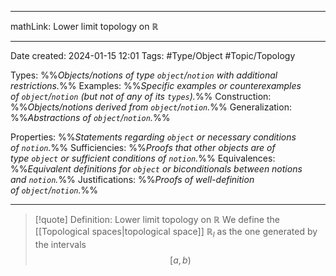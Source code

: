 
---

mathLink: Lower limit topology on $\mathbb R$

---
Date created: 2024-01-15 12:01
Tags: #Type/Object #Topic/Topology 

Types: %%_Objects/notions of type `object`/`notion` with additional restrictions._%% 
Examples: %%_Specific examples or counterexamples of `object`/`notion` (but not of any of its `types`)._%%
Construction: %%_Objects/notions derived from `object`/`notion`._%%
Generalization: %%_Abstractions of `object`/`notion`._%%

Properties: %%_Statements regarding `object` or necessary conditions of `notion`._%%
Sufficiencies: %%_Proofs that other objects are of type `object` or sufficient conditions of `notion`._%%
Equivalences: %%_Equivalent definitions for `object` or biconditionals between notions and `notion`._%%
Justifications: %%_Proofs of well-definition of `object`/`notion`._%%

---  

> [!quote] Definition: Lower limit topology on $\mathbb R$
> We define the [[Topological spaces|topological space]] $\mathbb R_{l}$ as the one generated by the intervals $$ [a,b)$$



